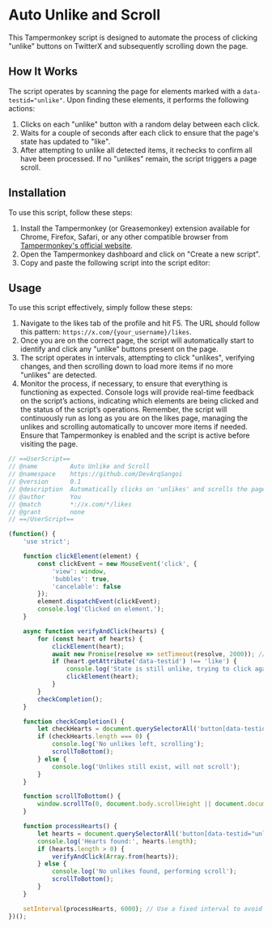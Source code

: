 # Auto Unlike and Scroll

This Tampermonkey script is designed to automate the process of clicking "unlike" buttons on TwitterX and subsequently scrolling down the page.

## How It Works

The script operates by scanning the page for elements marked with a `data-testid="unlike"`. Upon finding these elements, it performs the following actions:
1. Clicks on each "unlike" button with a random delay between each click.
2. Waits for a couple of seconds after each click to ensure that the page's state has updated to "like".
3. After attempting to unlike all detected items, it rechecks to confirm all have been processed. If no "unlikes" remain, the script triggers a page scroll.

## Installation

To use this script, follow these steps:
1. Install the Tampermonkey (or Greasemonkey) extension available for Chrome, Firefox, Safari, or any other compatible browser from [Tampermonkey's official website](https://www.tampermonkey.net/).
2. Open the Tampermonkey dashboard and click on "Create a new script".
3. Copy and paste the following script into the script editor:

## Usage

To use this script effectively, simply follow these steps:
1. Navigate to the likes tab of the profile and hit F5. The URL should follow this pattern: `https://x.com/{your_username}/likes`.
2. Once you are on the correct page, the script will automatically start to identify and click any "unlike" buttons present on the page.
3. The script operates in intervals, attempting to click "unlikes", verifying changes, and then scrolling down to load more items if no more "unlikes" are detected.
4. Monitor the process, if necessary, to ensure that everything is functioning as expected. Console logs will provide real-time feedback on the script’s actions, indicating which elements are being clicked and the status of the script’s operations.
Remember, the script will continuously run as long as you are on the likes page, managing the unlikes and scrolling automatically to uncover more items if needed. Ensure that Tampermonkey is enabled and the script is active before visiting the page.


```javascript
// ==UserScript==
// @name         Auto Unlike and Scroll
// @namespace    https://github.com/DevArqSangoi
// @version      0.1
// @description  Automatically clicks on 'unlikes' and scrolls the page
// @author       You
// @match        *://x.com/*/likes
// @grant        none
// ==/UserScript==

(function() {
    'use strict';

    function clickElement(element) {
        const clickEvent = new MouseEvent('click', {
            'view': window,
            'bubbles': true,
            'cancelable': false
        });
        element.dispatchEvent(clickEvent);
        console.log('Clicked on element.');
    }

    async function verifyAndClick(hearts) {
        for (const heart of hearts) {
            clickElement(heart);
            await new Promise(resolve => setTimeout(resolve, 2000)); // Wait to see if state changes
            if (heart.getAttribute('data-testid') !== 'like') {
                console.log('State is still unlike, trying to click again.');
                clickElement(heart);
            }
        }
        checkCompletion();
    }

    function checkCompletion() {
        let checkHearts = document.querySelectorAll('button[data-testid="unlike"]');
        if (checkHearts.length === 0) {
            console.log('No unlikes left, scrolling');
            scrollToBottom();
        } else {
            console.log('Unlikes still exist, will not scroll');
        }
    }

    function scrollToBottom() {
        window.scrollTo(0, document.body.scrollHeight || document.documentElement.scrollHeight);
    }

    function processHearts() {
        let hearts = document.querySelectorAll('button[data-testid="unlike"]');
        console.log('Hearts found:', hearts.length);
        if (hearts.length > 0) {
            verifyAndClick(Array.from(hearts));
        } else {
            console.log('No unlikes found, performing scroll');
            scrollToBottom();
        }
    }

    setInterval(processHearts, 6000); // Use a fixed interval to avoid overly rapid actions
})();
